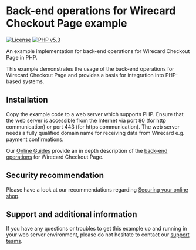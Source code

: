 # Back-end operations for Wirecard Checkout Page example

[![License](https://img.shields.io/badge/license-GPLv2-blue.svg)](https://raw.githubusercontent.com/wirecard/wcp-back-end-example-php/master/LICENSE)
[![PHP v5.3](https://img.shields.io/badge/php-v5.3-yellow.svg)](http://www.php.net)

An example implementation for back-end operations for Wirecard Checkout Page in PHP.

This example demonstrates the usage of the back-end operations for Wirecard Checkout Page and provides a basis for integration into PHP-based systems.


## Installation

Copy the example code to a web server which supports PHP. Ensure that the web server is accessible from the Internet via port 80 (for http communication) or port 443 (for https communication). The web server needs a fully qualified domain name for receiving data from Wirecard e.g. payment confirmations.

Our [Online Guides](https://guides.wirecard.at/ "Online Guides") provide an in depth description of the [back-end operations](https://guides.wirecard.at/back-end_operations:start "back-end operations") for Wirecard Checkout Page.


## Security recommendation

Please have a look at our recommendations regarding [Securing your online shop](https://guides.wirecard.at/security:start "Securing your online shop").


## Support and additional information

If you have any questions or troubles to get this example up and running in your web server environment, please do not hesitate to contact our [support teams](https://guides.wirecard.at/support "support teams").


